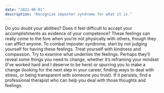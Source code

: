 ```yaml
---
date: "2021-06-01"
description: "Recognize imposter syndrome for what it is."
---
```


Do you doubt your abilities? Does it feel difficult to accept your accomplishments as evidence of your competence? These feelings can really come to the fore when you’re not physically with others, though they can afflict anyone. To combat imposter syndrome, start by not judging yourself for having these feelings. Treat yourself with kindness and compassion. Try to examine what underlies the feelings. Perhaps they’ll reveal some things you need to change, whether it’s reframing your mindset (I’ve worked hard and I deserve to be here) or spurring you to make a change (looking for the next step in your career, finding ways to deal with stress, or being transparent with someone you trust). If it persists, find a professional therapist who can help you deal with those thoughts and feelings.
